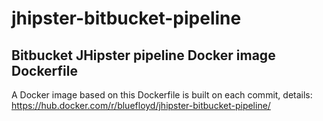 # jhipster-bitbucket-pipeline
## Bitbucket JHipster pipeline Docker image Dockerfile

A Docker image based on this Dockerfile is built on each commit, details: https://hub.docker.com/r/bluefloyd/jhipster-bitbucket-pipeline/
